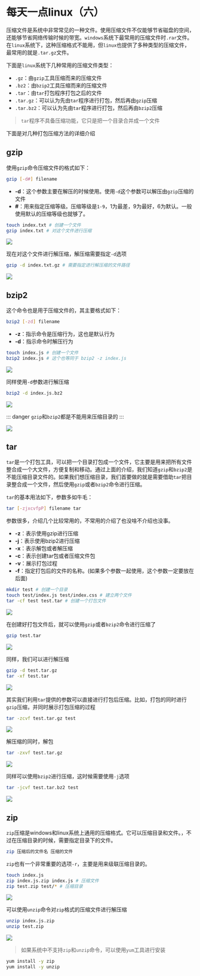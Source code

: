 # 每天一点linux（六）

压缩文件是系统中非常常见的一种文件。使用压缩文件不仅能够节省磁盘的空间，还能够节省网络传输时候的带宽。`windows`系统下最常用的压缩文件时`.rar`文件。在`linux`系统下，这种压缩格式不能用，但`linux`也提供了多种类型的压缩文件，最常用的就是`.tar.gz`文件。

下面是`linux`系统下几种常用的压缩文件类型：

- `.gz`：由`gzip`工具压缩而来的压缩文件
- `.bz2`：由`bzip2`工具压缩而来的压缩文件
- `.tar`：由`tar`打包程序打包之后的文件
- `.tar.gz`：可以认为先由`tar`程序进行打包，然后再由`gzip`压缩
- `.tar.bz2`：可以认为先由`tar`程序进行打包，然后再由`bzip2`压缩

> `tar`程序不具备压缩功能，它只是把一个目录合并成一个文件

下面是对几种打包压缩方法的详细介绍

## gzip

使用`gzip`命令压缩文件的格式如下：

```bash
gzip [-d#] filename
```

- **-d**：这个参数主要在解压的时候使用。使用`-d`这个参数可以解压由`gzip`压缩的文件
- **#**：用来指定压缩等级。压缩等级是`1-9`，1为最差，9为最好，6为默认。一般使用默认的压缩等级也就够了。

```bash
touch index.txt # 创建一个文件
gzip index.txt # 对这个文件进行压缩
```

![](/blog/linux-imgs/gzip1.png)

现在对这个文件进行解压缩，解压缩需要指定`-d`选项

```bash
gzip -d index.txt.gz # 需要指定进行解压缩的文件路径
```

![](/blog/linux-imgs/gzip2.png)

## bzip2

这个命令也是用于压缩文件的，其主要格式如下：

```bash
bzip2 [-zd] filename
```
- **-z**：指示命令是压缩行为，这也是默认行为
- **-d**：指示命令时解压行为

```bash
touch index.js # 创建一个文件
bzip2 index.js # 这个也等同于 bzip2 -z index.js
```

![](/blog/linux-imgs/bzip1.png)

同样使用`-d`参数进行解压缩

```bash
bzip2 -d index.js.bz2
```

![](/blog/linux-imgs/bzip2.png)

::: danger
`gzip`和`bzip2`都是不能用来压缩目录的
:::

![](/blog/linux-imgs/gzip3.png)

## tar

`tar`是一个打包工具，可以把一个目录打包成一个文件，它主要是用来把所有文件整合成一个大文件，方便复制和移动。通过上面的介绍，我们知道`gzip`和`bzip2`是不能压缩目录文件的。如果我们想压缩目录，我们首要做的就是需要借助`tar`把目录整合成一个文件，然后使用`gzip`或者`bzip2`命令进行压缩。

`tar`的基本用法如下，参数多如牛毛：

```bash
tar [-zjxcvfpP] filename tar
```

参数很多，介绍几个比较常用的，不常用的介绍了也没啥不介绍也没事。

- **-z**：表示使用gzip进行压缩
- **-j**：表示使用bzip2进行压缩
- **-x**：表示解包或者解压缩
- **-c**：表示创建tar包或者压缩文件包
- **-v**：展示打包过程
- **-f**：指定打包后的文件的名称。(如果多个参数一起使用，这个参数一定要放在后面)

```bash
mkdir test # 创建一个目录
touch test/index.js test/index.css # 建立两个文件
tar -cf test test.tar # 创建一个打包文件
```

![](/blog/linux-imgs/tar1.png)

在创建好打包文件后，就可以使用`gzip`或者`bzip2`命令进行压缩了

```bash
gzip test.tar
```

![](/blog/linux-imgs/tar2.png)

同样，我们可以进行解压缩

```bash
gzip -d test.tar.gz
tar -xf test.tar
```

![](/blog/linux-imgs/tar3.png)

其实我们利用`tar`提供的参数可以直接进行打包后压缩。比如，打包的同时进行`gzip`压缩，并同时展示打包压缩的过程

```bash
tar -zcvf test.tar.gz test
```

![](/blog/linux-imgs/tar-gz1.png)

解压缩的同时，解包

```bash
tar -zxvf test.tar.gz
```

![](/blog/linux-imgs/tar-gz2.png)

同样可以使用`bzip2`进行压缩，这时候需要使用`-j`选项

```bash
tar -jcvf test.tar.bz2 test
```

![](/blog/linux-imgs/tar-gz3.png)

## zip
`zip`压缩是windows和linux系统上通用的压缩格式。它可以压缩目录和文件。，不过在压缩目录的时候，需要指定目录下的文件。

```bash
zip 压缩后的文件名 压缩的文件
```
`zip`也有一个非常重要的选项`-r`，主要是用来级联压缩目录的。

```bash
touch index.js
zip index.js.zip index.js # 压缩文件
zip test.zip test/* # 压缩目录
```

![](/blog/linux-imgs/zip1.png)

可以使用`unzip`命令对`zip`格式的压缩文件进行解压缩

```bash
unzip index.js.zip
unzip test.zip
```

![](/blog/linux-imgs/unzip1.png)

> 如果系统中不支持`zip`和`unzip`命令，可以使用`yum`工具进行安装

```bash
yum install -y zip
yum install -y unzip
```